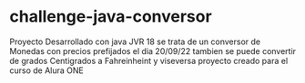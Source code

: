 # challenge-java-conversor

Proyecto Desarrollado con java JVR 18
se trata de un conversor de Monedas con precios prefijados el dia 20/09/22
tambien se puede convertir de grados Centigrados a Fahreinheint y viseversa
proyecto creado para el curso de Alura ONE
